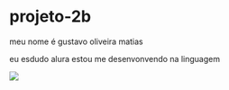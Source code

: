 # projeto-2b

meu nome é gustavo oliveira matias

eu esdudo alura
estou me desenvonvendo na linguagem

![](https://media1.tenor.com/m/7bndDD9PVAAAAAAC/yogi-bear-my-masterpiece.gif)
